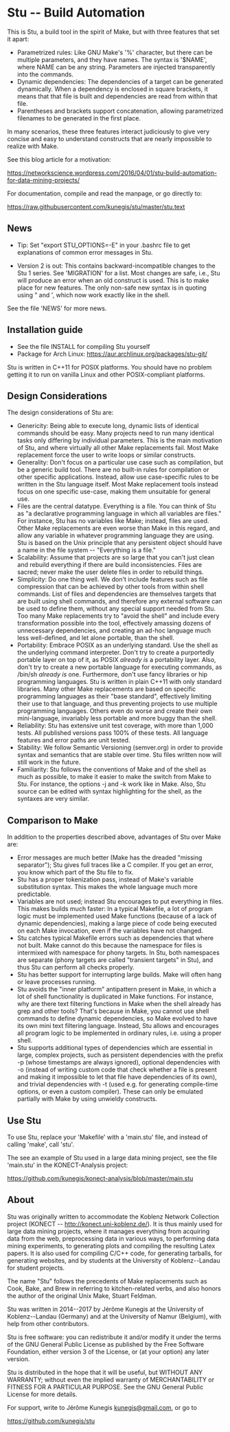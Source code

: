 # Stu -- Build Automation

This is Stu, a build tool in the spirit of Make, but with three features
that set it apart:  

* Parametrized rules:  Like GNU Make's '%' character, but there can be
  multiple parameters, and they have names.  The syntax is '$NAME',
  where NAME can be any string.  Parameters are injected transparently
  into the commands. 
* Dynamic dependencies:  The dependencies of a target can be generated
  dynamically.  When a dependency is enclosed in square brackets, it means
  that that file is built and dependencies are read from within that
  file. 
* Parentheses and brackets support concatenation, allowing parametrized
  filenames to be generated in the first place. 

In many scenarios, these three features interact judiciously to give
very concise and easy to understand constructs that are nearly
impossible to realize with Make. 

See this blog article for a motivation:

https://networkscience.wordpress.com/2016/04/01/stu-build-automation-for-data-mining-projects/

For documentation, compile and read the manpage, or go directly to: 

https://raw.githubusercontent.com/kunegis/stu/master/stu.text

## News

- Tip:  Set "export STU_OPTIONS=-E" in your .bashrc file to get
  explanations of common error messages in Stu. 

- Version 2 is out:  This contains backward-incompatible changes to the
  Stu 1 series.  See 'MIGRATION' for a list.  Most changes are safe,
  i.e., Stu will produce an error when an old construct is used.  This
  is to make place for new features.  The only non-safe new syntax is in
  quoting using " and ', which now work exactly like in the shell. 

See the file 'NEWS' for more news. 

## Installation guide

* See the file INSTALL for compiling Stu yourself
* Package for Arch Linux:  https://aur.archlinux.org/packages/stu-git/

Stu is written in C++11 for POSIX platforms.  You should have no problem
getting it to run on vanilla Linux and other POSIX-compliant platforms.  

## Design Considerations

The design considerations of Stu are:

* Genericity:  Being able to execute long, dynamic lists of identical
  commands should be easy.  Many projects need to run many identical
  tasks only differing by individual parameters.  This is the main
  motivation of Stu, and where virtually all other Make replacements
  fail.  Most Make replacement force the user to write loops or similar
  constructs. 
* Generality:  Don't focus on a particular use case such as compilation,
  but be a generic build tool.  There are no built-in rules for
  compilation or other specific applications.  Instead, allow use
  case-specific rules to be written in the Stu language itself.  Most
  Make replacement tools instead focus on one specific use-case, making
  them unsuitable for general use. 
* Files are the central datatype.  Everything is a file.  You can think
  of Stu as "a declarative programming language in which all variables
  are files."  For instance, Stu has no variables like Make; instead,
  files are used.  Other Make replacements are even worse than Make in
  this regard, and allow any variable in whatever programming language
  they are using.  Stu is based on the Unix principle that any
  persistent object should have a name in the file system -- "Everything
  is a file."  
* Scalability:  Assume that projects are so large that you can't just
  clean and rebuild everything if there are build inconsistencies.
  Files are sacred; never make the user delete files in order to rebuild
  things.   
* Simplicity:  Do one thing well. We don't include features such as file
  compression that can be achieved by other tools from within shell
  commands.  List of files and dependencies are themselves targets that
  are built using shell commands, and therefore any external software
  can be used to define them, without any special support needed from
  Stu.  Too many Make replacements try to "avoid the shell" and include
  every transformation possible into the tool, effectively amassing
  dozens of unnecessary dependencies, and creating an ad-hoc language
  much less well-defined, and let alone portable, than the shell. 
* Portability:  Embrace POSIX as an underlying standard. Use the shell
  as the underlying command interpreter. Don't try to create a
  purportedly portable layer on top of it, as POSIX _already is_ a
  portability layer.  Also, don't try to create a new portable language
  for executing commands, as /bin/sh _already is_ one.  Furthermore,
  don't use fancy libraries or hip programming languages.  Stu is
  written in plain C++11 with only standard libraries.  Many other Make
  replacements are based on specific programming languages as their
  "base standard", effectively limiting their use to that language, and
  thus preventing projects to use multiple programming languages.
  Others even do worse and create their own mini-language, invariably
  less portable and more buggy than the shell. 
* Reliability:  Stu has extensive unit test coverage, with more than 1,000
  tests.  All published versions pass 100% of these tests.  All language
  features and error paths are unit tested.   
* Stability:  We follow Semantic Versioning (semver.org) in order to
  provide syntax and semantics that are stable over time.  Stu files
  written now will still work in the future.  
* Familiarity:  Stu follows the conventions of Make and of the shell as
  much as possible, to make it easier to make the switch from Make to
  Stu.  For instance, the options -j and -k work like in Make.  Also,
  Stu source can be edited with syntax highlighting for the shell, as
  the syntaxes are very similar.  

## Comparison to Make

In addition to the properties described above, advantages of Stu over
Make are: 

* Error messages are much better (Make has the dreaded "missing
  separator"); Stu gives full traces like a C compiler.  If you get an
  error, you know which part of the Stu file to fix. 
* Stu has a proper tokenization pass, instead of Make's variable
  substitution syntax.  This makes the whole language much more
  predictable. 
* Variables are not used; instead Stu encourages to put everything in
  files. This makes builds much faster: In a typical Makefile, a lot of
  program logic must be implemented used Make functions (because of a
  lack of dynamic dependencies), making a large piece of code being
  executed on each Make invocation, even if the variables have not
  changed. 
* Stu catches typical Makefile errors such as dependencies that where
  not built.  Make cannot do this because the namespace for files is
  intermixed with namespace for phony targets.  In Stu, both namespaces
  are separate (phony targets are called "transient targets" in Stu),
  and thus Stu can perform all checks properly. 
* Stu has better support for interrupting large builds.  Make will often
  hang or leave processes running. 
* Stu avoids the "inner platform" antipattern present in Make, in which
  a lot of shell functionality is duplicated in Make functions.  For
  instance, why are there text filtering functions in Make when the
  shell already has grep and other tools?  That's because in Make, you
  cannot use shell commands to define dynamic dependencies, so Make
  evolved to have its own mini text filtering language.  Instead, Stu
  allows and encourages all program logic to be implemented in ordinary
  rules, i.e. using a proper shell.  
* Stu supports additional types of dependencies which are essential in
  large, complex projects, such as persistent dependencies with the
  prefix -p (whose timestamps are always ignored), optional dependencies
  with -o (instead of writing custom code that check whether a file is
  present and making it impossible to let that file have dependencies of
  its own), and trivial dependencies with -t (used e.g. for generating
  compile-time options, or even a custom compiler).  These can only be
  emulated partially with Make by using unwieldy constructs.

## Use Stu

To use Stu, replace your 'Makefile' with a 'main.stu' file, and instead
of calling 'make', call 'stu'. 

The see an example of Stu used in a large data mining project, see the
file 'main.stu' in the KONECT-Analysis project:

https://github.com/kunegis/konect-analysis/blob/master/main.stu

## About 

Stu was originally written to accommodate the Koblenz Network Collection
project (KONECT -- http://konect.uni-koblenz.de/).  It is thus mainly
used for large data mining projects, where it manages everything from
acquiring data from the web, preprocessing data in various ways, to
performing data mining experiments, to generating plots and compiling
the resulting Latex papers.  It is also used for compiling C/C++ code,
for generating tarballs, for generating websites, and by students at the
University of Koblenz--Landau for student projects.

The name "Stu" follows the precedents of Make replacements such as Cook,
Bake, and Brew in referring to kitchen-related verbs, and also honors
the author of the original Unix Make, Stuart Feldman.

Stu was written in 2014--2017 by Jérôme Kunegis at the University of
Koblenz--Landau (Germany) and at the University of Namur (Belgium), with
help from other contributors.

Stu is free software: you can redistribute it and/or modify it under the
terms of the GNU General Public License as published by the Free
Software Foundation, either version 3 of the License, or (at your
option) any later version. 

Stu is distributed in the hope that it will be useful, but WITHOUT ANY
WARRANTY; without even the implied warranty of MERCHANTABILITY or
FITNESS FOR A PARTICULAR PURPOSE.  See the GNU General Public License
for more details. 

For support, write to Jérôme Kunegis <kunegis@gmail.com>, or go to 

https://github.com/kunegis/stu
